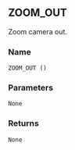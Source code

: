 ## ZOOM\_OUT

Zoom camera out.

### Name

`ZOOM_OUT ()`


### Parameters

`None`


### Returns

`None`
